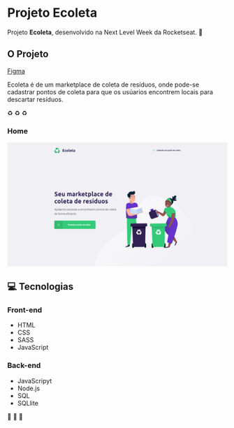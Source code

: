 # Projeto Ecoleta
 
Projeto **Ecoleta**, desenvolvido na Next Level Week da Rocketseat. :rocket:

## O Projeto
<a href="https://www.figma.com/file/Byw4X5etg8VCmezueyhzkC/Ecoleta-(Starter)?node-id=136%3A546" target="_blank">Figma</a>

Ecoleta é de um marketplace de coleta de resíduos, onde pode-se cadastrar pontos de coleta para que os usúarios encontrem locais para descartar resíduos.

:recycle: :recycle: :recycle:

### Home
![Home](/images/print-ecoleta-home.png)

## :computer: Tecnologias
### Front-end
- HTML
- CSS
- SASS
- JavaScript

### Back-end
- JavaScripyt
- Node.js
- SQL
- SQLlite

:rocket: :rocket: :rocket:
